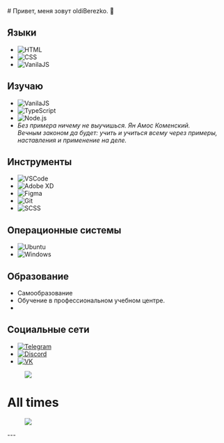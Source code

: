 <body id="top">  
# Привет, меня зовут oldiBerezko. 👋

## Языки
- ![HTML](https://img.shields.io/badge/-HTML-000000?style=for-the-badge&logo=html5&logoColor=white)
- ![CSS](https://img.shields.io/badge/-CSS-000000?style=for-the-badge&logo=css3&logoColor=white)
- ![VanilaJS](https://img.shields.io/badge/-VanilaJS-000000?style=for-the-badge&logo=javascript&logoColor=white)

## Изучаю
- ![VanilaJS](https://img.shields.io/badge/-VanilaJS-000000?style=for-the-badge&logo=javascript&logoColor=white)
- ![TypeScript](https://img.shields.io/badge/-TypeScript-000000?style=for-the-badge&logo=typescript&logoColor=white)
- ![Node.js](https://img.shields.io/badge/-Node.js-000000?style=for-the-badge&logo=node.js&logoColor=white)
- *Без примера ничему не выучишься. Ян Амос Коменский.*  
  *Вечным законом да будет: учить и учиться всему через примеры, наставления и применение на деле.*
  
## Инструменты 
- ![VSCode](https://img.shields.io/badge/-VSCode-000000?style=for-the-badge&logo=visual-studio-code&logoColor=white)
- ![Adobe XD](https://img.shields.io/badge/-Adobe%20XD-000000?style=for-the-badge&logo=adobe-xd&logoColor=white)
- ![Figma](https://img.shields.io/badge/-Figma-000000?style=for-the-badge&logo=figma&logoColor=white)
- ![Git](https://img.shields.io/badge/-Git-000000?style=for-the-badge&logo=git&logoColor=white)
- ![SCSS](https://img.shields.io/badge/-SCSS-000000?style=for-the-badge&logo=SCSS&logoColor=white)

## Операционные системы
- ![Ubuntu](https://img.shields.io/badge/-Ubuntu-000000?style=for-the-badge&logo=ubuntu&logoColor=white)
- ![Windows](https://img.shields.io/badge/-Windows-000000?style=for-the-badge&logo=windows&logoColor=white)

## Образование
- Самообразование
- Обучение в профессиональном учебном центре.
- 
## Социальные сети
- [![Telegram](https://img.shields.io/badge/-Telegram-000000?style=for-the-badge&logo=telegram)](https://t.me/berezko)
- [![Discord](https://img.shields.io/badge/-Discord-000000?style=for-the-badge&logo=discord)](https://discord.com/users/oldiberezko)
- [![VK](https://img.shields.io/badge/-VK-000000?style=for-the-badge&logo=vk)](https://vk.com/oldiberezko)








<p>
<figure><img src="https://wakatime.com/share/@5dd2f304-d0ff-47a7-85b6-860ebfc4bfe4/7e676047-408a-47fa-999e-0180abc5bc44.svg"></figure>
</p>

# All times
<p> 
<figure> <img src="https://wakatime.com/share/@5dd2f304-d0ff-47a7-85b6-860ebfc4bfe4/56db83e2-0f7f-401b-8217-1af76b8e0205.svg"></figure>
</p>
---
</body>
